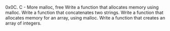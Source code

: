 0x0C. C - More malloc, free Write a function that allocates memory using malloc. Write a function that concatenates two strings. Write a function that allocates memory for an array, using malloc. Write a function that creates an array of integers.
